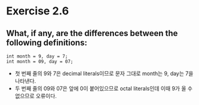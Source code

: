# Exercise 2.6 
## What, if any, are the differences between the following definitions:
```
int month = 9, day = 7;
int month = 09, day = 07;
```

- 첫 번째 줄의  9와 7은 decimal literals이므로 문자 그대로 month는 9, day는 7을 나타낸다.
- 두 번째 줄의 09와 07은 앞에 0이 붙어있으므로 octal literals인데 이때 9가 올 수 없으므로 오류이다.